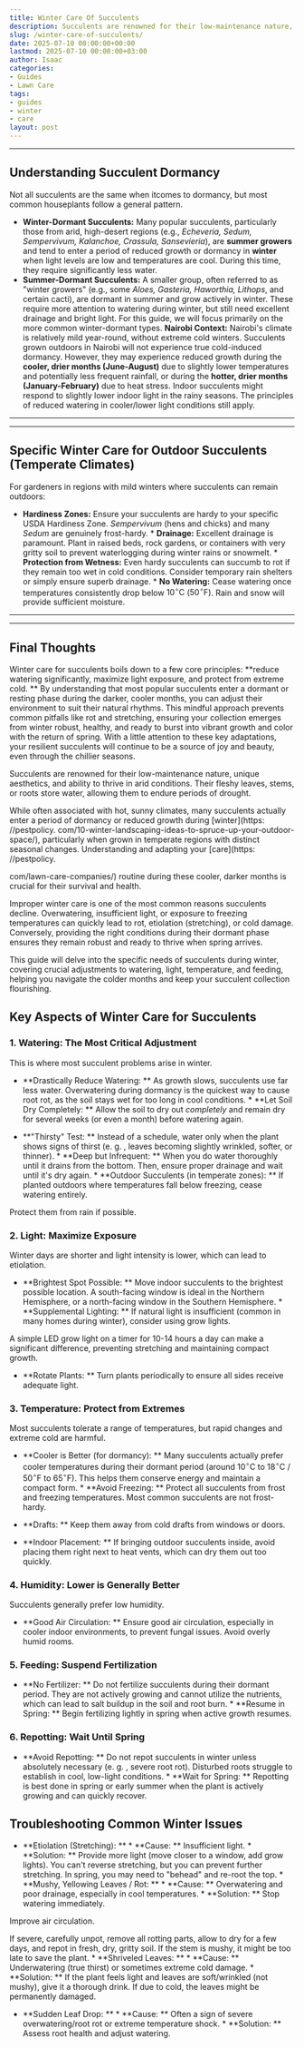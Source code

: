 ```yaml
---
title: Winter Care Of Succulents
description: Succulents are renowned for their low-maintenance nature, unique aesthetics, and ability to thrive in arid conditions. Their fleshy leaves, stems, or roots...
slug: /winter-care-of-succulents/
date: 2025-07-10 00:00:00+00:00
lastmod: 2025-07-10 00:00:00+03:00
author: Isaac
categories:
- Guides
- Lawn Care
tags:
- guides
- winter
- care
layout: post
---
```

---
## Understanding Succulent Dormancy
Not all succulents are the same when itcomes to dormancy, but most common houseplants follow a general pattern.
* **Winter-Dormant Succulents:** Many popular succulents, particularly those from arid, high-desert regions (e.g., *Echeveria, Sedum, Sempervivum, Kalanchoe, Crassula, Sansevieria*), are **summer growers** and tend to enter a period of reduced growth or dormancy in **winter** when light levels are low and temperatures are cool. During this time, they require significantly less water.
* **Summer-Dormant Succulents:** A smaller group, often referred to as "winter growers" (e.g., some *Aloes, Gasteria, Haworthia, Lithops*, and certain cacti), are dormant in summer and grow actively in winter. These require more attention to watering during winter, but still need excellent drainage and bright light. For this guide, we will focus primarily on the more common winter-dormant types.
**Nairobi Context:** Nairobi's climate is relatively mild year-round, without extreme cold winters. Succulents grown outdoors in Nairobi will not experience true cold-induced dormancy. However, they may experience reduced growth during the **cooler, drier months (June-August)** due to slightly lower temperatures and potentially less frequent rainfall, or during the **hotter, drier months (January-February)** due to heat stress.
Indoor succulents might respond to slightly lower indoor light in the rainy seasons. The principles of reduced watering in cooler/lower light conditions still apply.
---
---
## Specific Winter Care for Outdoor Succulents (Temperate Climates)
For gardeners in regions with mild winters where succulents can remain outdoors:
* **Hardiness Zones:** Ensure your succulents are hardy to your specific USDA Hardiness Zone. *Sempervivum* (hens and chicks) and many *Sedum* are genuinely frost-hardy. * **Drainage:** Excellent drainage is paramount. Plant in raised beds, rock gardens, or containers with very gritty soil to prevent waterlogging during winter rains or snowmelt. * **Protection from Wetness:** Even hardy succulents can succumb to rot if they remain too wet in cold conditions.
Consider temporary rain shelters or simply ensure superb drainage. * **No Watering:** Cease watering once temperatures consistently drop below $10^\circ \text{C}$ ($50^\circ \text{F}$). Rain and snow will provide sufficient moisture.
---
---
## Final Thoughts
Winter care for succulents boils down to a few core principles: **reduce watering significantly, maximize light exposure, and protect from extreme cold. ** By understanding that most popular succulents enter a dormant or resting phase during the darker, cooler months, you can adjust their environment to suit their natural rhythms.
This mindful approach prevents common pitfalls like rot and stretching, ensuring your collection emerges from winter robust, healthy, and ready to burst into vibrant growth and color with the return of spring. With a little attention to these key adaptations, your resilient succulents will continue to be a source of joy and beauty, even through the chillier seasons.

Succulents are renowned for their low-maintenance nature, unique aesthetics, and ability to thrive in arid conditions. Their fleshy leaves, stems, or roots store water, allowing them to endure periods of drought.

While often associated with hot, sunny climates, many succulents actually enter a period of dormancy or reduced growth during [winter](https: //pestpolicy. com/10-winter-landscaping-ideas-to-spruce-up-your-outdoor-space/), particularly when grown in temperate regions with distinct seasonal changes. Understanding and adapting your [care](https: //pestpolicy.

com/lawn-care-companies/) routine during these cooler, darker months is crucial for their survival and health.

Improper winter care is one of the most common reasons succulents decline. Overwatering, insufficient light, or exposure to freezing temperatures can quickly lead to rot, etiolation (stretching), or cold damage. Conversely, providing the right conditions during their dormant phase ensures they remain robust and ready to thrive when spring arrives.

This guide will delve into the specific needs of succulents during winter, covering crucial adjustments to watering, light, temperature, and feeding, helping you navigate the colder months and keep your succulent collection flourishing.

##  Key Aspects of Winter Care for Succulents

###  1. Watering: The Most Critical Adjustment

This is where most succulent problems arise in winter.

* **Drastically Reduce Watering: ** As growth slows, succulents use far less water. Overwatering during dormancy is the quickest way to cause root rot, as the soil stays wet for too long in cool conditions. * **Let Soil Dry Completely: ** Allow the soil to dry out *completely* and remain dry for several weeks (or even a month) before watering again.

* **"Thirsty" Test: ** Instead of a schedule, water only when the plant shows signs of thirst (e. g. , leaves becoming slightly wrinkled, softer, or thinner). * **Deep but Infrequent: ** When you do water thoroughly until it drains from the bottom. Then, ensure proper drainage and wait until it's dry again. * **Outdoor Succulents (in temperate zones): ** If planted outdoors where temperatures fall below freezing, cease watering entirely.

Protect them from rain if possible.

###  2. Light: Maximize Exposure

Winter days are shorter and light intensity is lower, which can lead to etiolation.

* **Brightest Spot Possible: ** Move indoor succulents to the brightest possible location. A south-facing window is ideal in the Northern Hemisphere, or a north-facing window in the Southern Hemisphere. * **Supplemental Lighting: ** If natural light is insufficient (common in many homes during winter), consider using grow lights.

A simple LED grow light on a timer for 10-14 hours a day can make a significant difference, preventing stretching and maintaining compact growth.

* **Rotate Plants: ** Turn plants periodically to ensure all sides receive adequate light.

###  3. Temperature: Protect from Extremes

Most succulents tolerate a range of temperatures, but rapid changes and extreme cold are harmful.

* **Cooler is Better (for dormancy): ** Many succulents actually prefer cooler temperatures during their dormant period (around $10^\circ \text{C}$ to $18^\circ \text{C}$ / $50^\circ \text{F}$ to $65^\circ \text{F}$). This helps them conserve energy and maintain a compact form. * **Avoid Freezing: ** Protect all succulents from frost and freezing temperatures. Most common succulents are not frost-hardy.

* **Drafts: ** Keep them away from cold drafts from windows or doors.

* **Indoor Placement: ** If bringing outdoor succulents inside, avoid placing them right next to heat vents, which can dry them out too quickly.

###  4. Humidity: Lower is Generally Better

Succulents generally prefer low humidity.

* **Good Air Circulation: ** Ensure good air circulation, especially in cooler indoor environments, to prevent fungal issues. Avoid overly humid rooms.

###  5. Feeding: Suspend Fertilization

* **No Fertilizer: ** Do not fertilize succulents during their dormant period. They are not actively growing and cannot utilize the nutrients, which can lead to salt buildup in the soil and root burn. * **Resume in Spring: ** Begin fertilizing lightly in spring when active growth resumes.

###  6. Repotting: Wait Until Spring

* **Avoid Repotting: ** Do not repot succulents in winter unless absolutely necessary (e. g. , severe root rot). Disturbed roots struggle to establish in cool, low-light conditions. * **Wait for Spring: ** Repotting is best done in spring or early summer when the plant is actively growing and can quickly recover.

##  Troubleshooting Common Winter Issues

* **Etiolation (Stretching): ** * **Cause: ** Insufficient light. * **Solution: ** Provide more light (move closer to a window, add grow lights). You can't reverse stretching, but you can prevent further stretching. In spring, you may need to "behead" and re-root the top. * **Mushy, Yellowing Leaves / Rot: ** * **Cause: ** Overwatering and poor drainage, especially in cool temperatures. * **Solution: ** Stop watering immediately.

Improve air circulation.

If severe, carefully unpot, remove all rotting parts, allow to dry for a few days, and repot in fresh, dry, gritty soil. If the stem is mushy, it might be too late to save the plant. * **Shriveled Leaves: ** * **Cause: ** Underwatering (true thirst) or sometimes extreme cold damage. * **Solution: ** If the plant feels light and leaves are soft/wrinkled (not mushy), give it a thorough drink. If due to cold, the leaves might be permanently damaged.

* **Sudden Leaf Drop: ** * **Cause: ** Often a sign of severe overwatering/root rot or extreme temperature shock. * **Solution: ** Assess root health and adjust watering.
